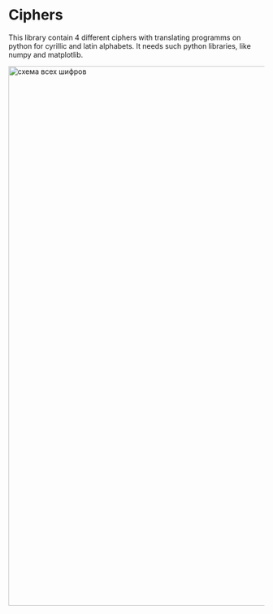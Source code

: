 # Ciphers
This library contain 4 different ciphers with translating programms on python for cyrillic and latin alphabets. 
It needs such python libraries, like numpy and matplotlib.

<img width="1169" height="1063" alt="схема всех шифров" src="https://github.com/user-attachments/assets/7473fe3f-5ee8-43e6-ba9f-822e20c507ac" />

